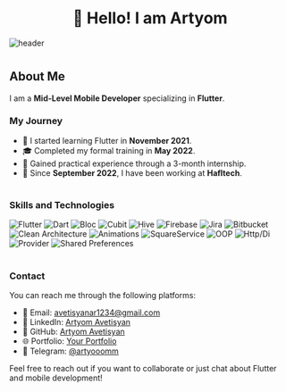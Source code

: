 <center>
  <h1>👋 Hello! I am Artyom</h1>
</center>

![header](https://user-images.githubusercontent.com/74038190/225813708-98b745f2-7d22-48cf-9150-083f1b00d6c9.gif)

#

## About Me

I am a **Mid-Level Mobile Developer** specializing in **Flutter**.

### My Journey

- 🌟 I started learning Flutter in **November 2021**.
- 🎓 Completed my formal training in **May 2022**.
- 💼 Gained practical experience through a 3-month internship.
- 🏢 Since **September 2022**, I have been working at **Hafltech**.

#

### Skills and Technologies

![Flutter](https://img.shields.io/badge/Flutter-00cdff?&logo=flutter&logoColor=white)
![Dart](https://img.shields.io/badge/Dart-007cff?&logo=dart&logoColor=white)
![Bloc](https://img.shields.io/badge/Bloc-00ff0c?&logo=flutter&logoColor=white)
![Cubit](https://img.shields.io/badge/Cubit-1b00ff?&logo=flutter&logoColor=white)
![Hive](https://img.shields.io/badge/Hive-f300ff?&logo=hive&logoColor=white)
![Firebase](https://img.shields.io/badge/Firebase-f0ff00?&logo=firebase&logoColor=black)
![Jira](https://img.shields.io/badge/Jira-00ffb9?&logo=jira&logoColor=white)
![Bitbucket](https://img.shields.io/badge/Bitbucket-ff7400?&logo=bitbucket&logoColor=white)
![Clean Architecture](https://img.shields.io/badge/Clean_Architecture-00ffaa?&logo=architecture&logoColor=white)
![Animations](https://img.shields.io/badge/Animations-ff0000?&logo=animation&logoColor=white)
![SquareService](https://img.shields.io/badge/SquareService-8700ff?&logo=square&logoColor=white)
![OOP](https://img.shields.io/badge/OOP-ffbd00?&logo=object_oriented&logoColor=white)
![Http/Di](https://img.shields.io/badge/Http/Di-b80669?&logo=http&logoColor=white)
![Provider](https://img.shields.io/badge/Provider-04933e?&logo=provider&logoColor=white)
![Shared Preferences](https://img.shields.io/badge/Shared_Preferences-af2828?&logo=preferences&logoColor=white)

#

### Contact

You can reach me through the following platforms:

- 📧 Email: [avetisyanar1234@gmail.com](avetisyanar1234@gmail.com)
- 💼 LinkedIn: [Artyom Avetisyan](https://www.linkedin.com/in/artyom-avetisyan-776374329/)
- 🐙 GitHub: [Artyom Avetisyan](https://github.com/ArtyomAvetisyann)
- 🌐 Portfolio: [Your Portfolio](https://yourportfolio.com)
- 📸 Telegram: [@artyooomm](https://t.me/artyooomm)

Feel free to reach out if you want to collaborate or just chat about Flutter and mobile development!
